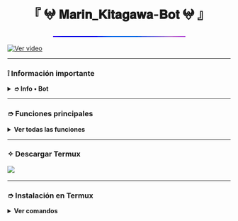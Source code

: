 <h1 align="center">『 𖤍 𝐌𝐚𝐫𝐢𝐧_𝐊𝐢𝐭𝐚𝐠𝐚𝐰𝐚-𝐁𝐨𝐭 𖤍 』</h1>

<p align="center">
<img src="https://github.com/BrayanOFC/Lines-Neon-MB/raw/main/assets/logo-neon.gif" alt="logo" />
</p>

[![Ver video](https://i.postimg.cc/Kv7Lcf7c/4581d7b3704643d9378eac636d9d394e.jpg)](https://zero-two.info/uploads/videos/file-1750697942583-439795193.mp4)

---

### **❕ Información importante**
<details>
 <summary><b> ➮ Info • Bot</b></summary>

* Este proyecto **no está afiliado de ninguna manera** con `WhatsApp`.  
* `WhatsApp LLC` es marca registrada.  
* Este bot es un **desarrollo independiente** sin relación oficial con la compañía.
</details>

---

### **➮ Funciones principales**
<details>
 <summary><b>Ver todas las funciones</b></summary>

- [x] Interacción por **voz y texto**  
- [x] Configuración avanzada de **grupo**  
- [x] Protección: **antidelete, antilink, antispam**  
- [x] **Bienvenida personalizada**  
- [x] Juegos: **TicTacToe, Ajedrez, RPG**  
- [x] Chatbot **Simsimi / Autoresponder**  
- [x] Crear **stickers** desde imagen/video/gif/url  
- [x] SubBot (**Jadibot**)  
- [x] **Buscador Google integrado**  
- [x] **Descarga de música y videos** de YouTube  
- [x] Personalización de **imagen del menú**  
- [ ] ¡Y muchas más por venir!
</details>

---

### **✧ Descargar Termux**
<a href="https://www.mediafire.com/file/llugt4zgj7g3n3u/com.termux_1020.apk/file"><img src="https://qu.ax/finc.jpg" height="125px"/></a>

---

### **➮ Instalación en Termux**
<details>
 <summary><b>Ver comandos</b></summary>

#### 1️⃣ Configuración inicial
```bash
termux-setup-storage
